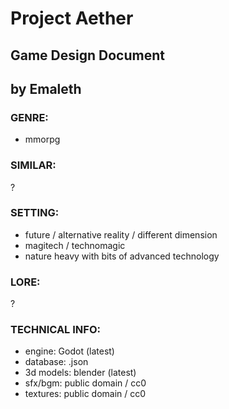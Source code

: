 # Project Aether
## Game Design Document
## by Emaleth

### GENRE:
- mmorpg

### SIMILAR:
?

### SETTING:
- future / alternative reality / different dimension
- magitech / technomagic
- nature heavy with bits of advanced technology

### LORE:
?

### TECHNICAL INFO:
- engine:		Godot (latest)
- database:		.json
- 3d models:	blender (latest)
- sfx/bgm:		public domain / cc0
- textures:		public domain / cc0
